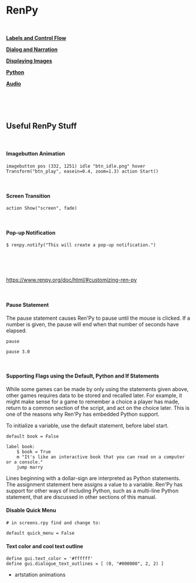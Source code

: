 # RenPy

<br>

[**Labels and Control Flow**](https://github.com/maim-lain/renpy/blob/master/notes/labels.md)

[**Dialog and Narration**](https://github.com/maim-lain/renpy/blob/master/notes/dialog.md)

[**Displaying Images**](https://github.com/maim-lain/renpy/blob/master/notes/images.md)

[**Python**](https://github.com/maim-lain/renpy/blob/master/notes/python.md)

[**Audio**](https://github.com/maim-lain/renpy/blob/master/notes/audio.md)

<br>
<br>
<br>

## Useful RenPy Stuff

<br>

#### Imagebutton Animation
```renpy
imagebutton pos (332, 1251) idle "btn_idle.png" hover Transform("btn_play", easein=0.4, zoom=1.3) action Start()
```

<br>

#### Screen Transition
```renpy
action Show("screen", fade)
```

<br>

#### Pop-up Notification
```renpy
$ renpy.notify("This will create a pop-up notification.")
```




<br>
<br>
<br>

https://www.renpy.org/doc/html/#customizing-ren-py

<br>

#### Pause Statement
The pause statement causes Ren'Py to pause until the mouse is clicked. If a number is given, the pause will end when that number of seconds have elapsed.
```renpy
pause

pause 3.0
```

<br>

#### Supporting Flags using the Default, Python and If Statements
While some games can be made by only using the statements given above, other games requires data to be stored and recalled later. For example, it might make sense for a game to remember a choice a player has made, return to a common section of the script, and act on the choice later. This is one of the reasons why Ren'Py has embedded Python support.

To initialize a variable, use the default statement, before label start.
```renpy
default book = False

label book:
    $ book = True
    m "It's like an interactive book that you can read on a computer or a console."
    jump marry
```
Lines beginning with a dollar-sign are interpreted as Python statements. The assignment statement here assigns a value to a variable. Ren'Py has support for other ways of including Python, such as a multi-line Python statement, that are discussed in other sections of this manual.

#### Disable Quick Menu
```renpy
# in screens.rpy find and change to:

default quick_menu = False
```

#### Text color and cool text outline
```renpy
define gui.text_color = '#ffffff'
define gui.dialogue_text_outlines = [ (0, "#000000", 2, 2) ]
```
- artstation animations
